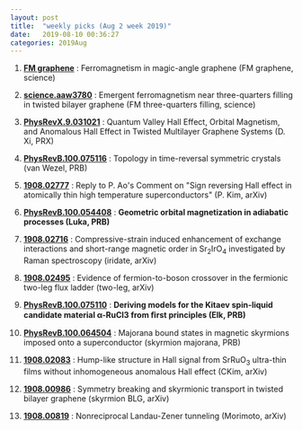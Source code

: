 ```yaml
---
layout: post
title:  "weekly picks (Aug 2 week 2019)"
date:   2019-08-10 00:36:27
categories: 2019Aug
---
```



1. **[FM graphene](https://science.sciencemag.org/content/365/6453/543)** : Ferromagnetism in magic-angle graphene (FM graphene, science)

1. **[science.aaw3780](http://www.sciencemag.org/lookup/doi/10.1126/science.aaw3780)** : Emergent ferromagnetism near three-quarters filling in twisted bilayer graphene (FM three-quarters filling, science) 

1. **[PhysRevX.9.031021](https://link.aps.org/doi/10.1103/PhysRevX.9.031021)** : Quantum Valley Hall Effect, Orbital Magnetism, and Anomalous Hall Effect in Twisted Multilayer Graphene Systems (D. Xi, PRX) 

1. **[PhysRevB.100.075116](https://link.aps.org/doi/10.1103/PhysRevB.100.075116)** : Topology in time-reversal symmetric crystals (van Wezel, PRB) 

1. **[1908.02777](http://arxiv.org/abs/1908.02777)** : Reply to P. Ao's Comment on "Sign reversing Hall effect in atomically thin high temperature superconductors" (P. Kim, arXiv) 




1. **[PhysRevB.100.054408](https://journals.aps.org/prb/pdf/10.1103/PhysRevB.100.054408)** : **Geometric orbital magnetization in adiabatic processes (Luka, PRB)**

1. **[1908.02716](http://arxiv.org/abs/1908.02716)** : Compressive-strain induced enhancement of exchange interactions and short-range magnetic order in Sr$_2$IrO$_4$ investigated by Raman spectroscopy (iridate, arXiv)

1. **[1908.02495](http://arxiv.org/abs/1908.02495)** : Evidence of fermion-to-boson crossover in the fermionic two-leg flux ladder (two-leg, arXiv)



1. **[PhysRevB.100.075110](https://journals.aps.org/prb/pdf/10.1103/PhysRevB.100.075110)** : **Deriving models for the Kitaev spin-liquid candidate material α-RuCl3 from ﬁrst principles (Elk, PRB)**

1. **[PhysRevB.100.064504](https://journals.aps.org/prb/pdf/10.1103/PhysRevB.100.064504)** : Majorana bound states in magnetic skyrmions imposed onto a superconductor (skyrmion majorana, PRB)

1. **[1908.02083](http://arxiv.org/abs/1908.02083)** : Hump-like structure in Hall signal from SrRuO$_3$ ultra-thin films without inhomogeneous anomalous Hall effect (CKim, arXiv)



1. **[1908.00986](http://arxiv.org/abs/1908.00986)** : Symmetry breaking and skyrmionic transport in twisted bilayer graphene (skyrmion BLG, arXiv)


1. **[1908.00819](http://arxiv.org/abs/1908.00819)** : Nonreciprocal Landau-Zener tunneling (Morimoto, arXiv)



